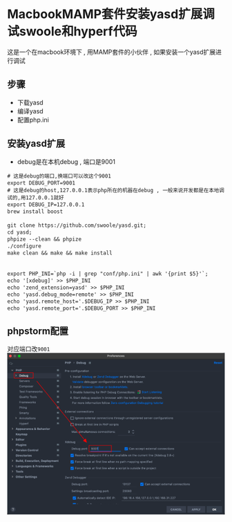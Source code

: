 # MacbookMAMP套件安装yasd扩展调试swoole和hyperf代码


这是一个在macbook环境下 , 用MAMP套件的小伙伴 , 如果安装一个yasd扩展进行调试

## 步骤
* 下载yasd
* 编译yasd
* 配置php.ini

## 安装yasd扩展
* debug是在本机debug , 端口是9001
```shell
# 这是debug的端口,换端口可以改这个9001
export DEBUG_PORT=9001
# 这是debug的host,127.0.0.1表示php所在的机器在debug , 一般来说开发都是在本地调试的,用127.0.0.1就好
export DEBUG_IP=127.0.0.1
brew install boost

git clone https://github.com/swoole/yasd.git;
cd yasd;
phpize --clean && phpize 
./configure 
make clean && make && make install


export PHP_INI=`php -i | grep "conf/php.ini" | awk '{print $5}'`;
echo '[xdebug]' >> $PHP_INI
echo 'zend_extension=yasd' >> $PHP_INI
echo 'yasd.debug_mode=remote' >> $PHP_INI
echo 'yasd.remote_host='.$DEBUG_IP >> $PHP_INI
echo 'yasd.remote_port='.$DEBUG_PORT >> $PHP_INI
```


## phpstorm配置
对应端口改```9001```
![/images/posts/MacbookMAMP套件安装yasd扩展调试swoole和hyperf代码/phpstorm_debug_port_setting.png](/images/posts/MacbookMAMP套件安装yasd扩展调试swoole和hyperf代码/phpstorm_debug_port_setting.png)


